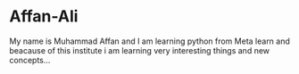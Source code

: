 # Affan-Ali
My name is Muhammad Affan and I am learning python from Meta learn and beacause of  this institute i am learning very interesting things and new concepts...
